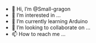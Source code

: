 - 👋 Hi, I’m @Small-gragon
- 👀 I’m interested in ...
- 🌱 I’m currently learning Arduino
- 💞️ I’m looking to collaborate on ...
- 📫 How to reach me ...

<!---
Small-gragon/Small-gragon is a ✨ special ✨ repository because its `README.md` (this file) appears on your GitHub profile.
You can click the Preview link to take a look at your changes.
--->
